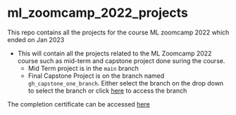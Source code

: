 # ml_zoomcamp_2022_projects
This repo contains all the projects for the course ML zoomcamp 2022 which ended on Jan 2023

* This will contain all the projects related to the ML Zoomcamp 2022 course such as mid-term and capstone project done suring the course.
  * Mid Term project is in the `main` branch
  * Final Capstone Project is on the branch named `gh_capstone_one_branch`. Either select the branch on the drop down to select the branch or click [here](https://github.com/MekongDelta-mind/ml_zoomcamp_2022_projects/tree/gh_capstone_one_branch) to access the branch

The completion certificate can be accessed [here](https://certificate.datatalks.club/ml-zoomcamp/2022/1bb05e34d153fae3e795726e4f96945363623801.pdf)
